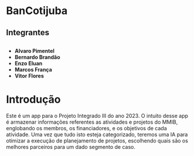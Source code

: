 # BanCotijuba
<h2>Integrantes<h2>
<h4>
 <ul>
  <li>Alvaro Pimentel</li>
  <li>Bernardo Brandão</li>
  <li>Enzo Eluan</li>
  <li>Marcos França</li>
  <li>Vitor Flores</li>
 </ul>
</h4>
<h1>Introdução</h1>
Este é um app para o Projeto Integrado III do ano 2023.
O intuito desse app é armazenar informações referentes as atividades e projetos do MMIB, englobando os membros, os financiadores, e os objetivos de cada atividade. Uma vez que tudo isto esteja categorizado, teremos uma IA para otimizar a execução de planejamento de projetos, escolhendo quais são os melhores parceiros para um dado segmento de caso.
